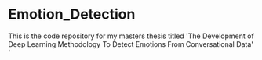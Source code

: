 # Emotion_Detection
This is the code repository for my masters thesis titled 'The Development of Deep Learning Methodology To Detect Emotions From Conversational Data' '
